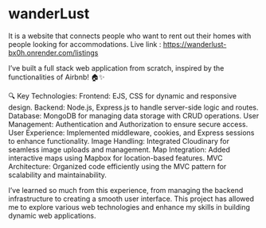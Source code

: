# wanderLust 
It is a website that connects people who want to rent out their homes with people looking for accommodations.
Live link : https://wanderlust-bx0h.onrender.com/listings

I’ve built a full stack web application from scratch, inspired by the functionalities of Airbnb! 🏠✨

🔍 Key Technologies:
Frontend: EJS, CSS for dynamic and responsive design.
Backend: Node.js, Express.js to handle server-side logic and routes.
Database: MongoDB for managing data storage with CRUD operations.
User Management: Authentication and Authorization to ensure secure access.
User Experience: Implemented middleware, cookies, and Express sessions to enhance functionality.
Image Handling: Integrated Cloudinary for seamless image uploads and management.
Map Integration: Added interactive maps using Mapbox for location-based features.
MVC Architecture: Organized code efficiently using the MVC pattern for scalability and maintainability.

I’ve learned so much from this experience, from managing the backend infrastructure to creating a smooth user interface. This project has allowed me to explore various web technologies and enhance my skills in building dynamic web applications.

